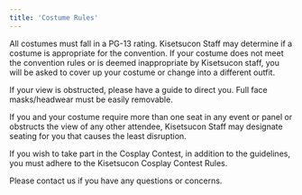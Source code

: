```yaml
---
title: 'Costume Rules'
---
```

All costumes must fall in a PG-13 rating. Kisetsucon Staff may determine if a costume is appropriate for the convention. If your costume does not meet the convention rules or is deemed inappropriate by Kisetsucon staff, you will be asked to cover up your costume or change into a different outfit.

If your view is obstructed, please have a guide to direct you. Full face masks/headwear must be easily removable.

If you and your costume require more than one seat in any event or panel or obstructs the view of any other attendee, Kisetsucon Staff may designate seating for you that causes the least disruption.

If you wish to take part in the Cosplay Contest, in addition to the guidelines, you must adhere to the Kisetsucon Cosplay Contest Rules.

Please contact us if you have any questions or concerns.